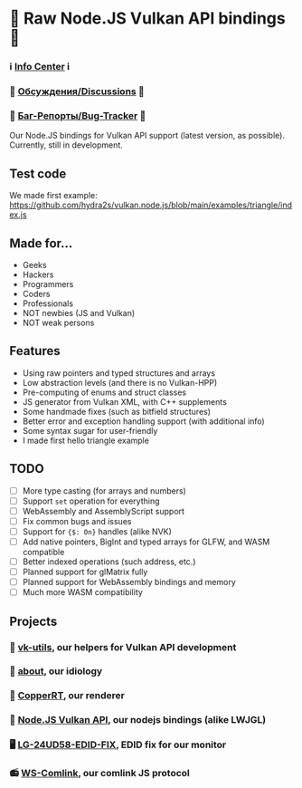 # 🍵 Raw Node.JS Vulkan API bindings 🍵

### ℹ️ [Info Center](https://github.com/hydra2s-info) ℹ️ 
### 💬 [Обсуждения/Discussions](https://github.com/hydra2s-info/about/discussions) 💬
### 🐞 [Баг-Репорты/Bug-Tracker](https://github.com/hydra2s-info/about/issues) 🐞

Our Node.JS bindings for Vulkan API support (latest version, as possible). Currently, still in development. 

## Test code

We made first example: https://github.com/hydra2s/vulkan.node.js/blob/main/examples/triangle/index.js

## Made for...

- Geeks
- Hackers
- Programmers
- Coders
- Professionals
- NOT newbies (JS and Vulkan)
- NOT weak persons

## Features

- Using raw pointers and typed structures and arrays
- Low abstraction levels (and there is no Vulkan-HPP)
- Pre-computing of enums and struct classes
- JS generator from Vulkan XML, with C++ supplements
- Some handmade fixes (such as bitfield structures)
- Better error and exception handling support (with additional info)
- Some syntax sugar for user-friendly
- I made first hello triangle example

## TODO

- [ ] More type casting (for arrays and numbers)
- [ ] Support `set` operation for everything
- [ ] WebAssembly and AssemblyScript support
- [ ] Fix common bugs and issues
- [ ] Support for `{$: 0n}` handles (alike NVK)
- [ ] Add native pointers, BigInt and typed arrays for GLFW, and WASM compatible
- [ ] Better indexed operations (such address, etc.)
- [ ] Planned support for glMatrix fully
- [ ] Planned support for WebAssembly bindings and memory
- [ ] Much more WASM compatibility

## Projects

### 📀 [vk-utils](https://github.com/hydra2s/vk-utils), our helpers for Vulkan API development 
### 🥀 [about](https://github.com/hydra2s-info/about), our idiology
### 🌋 [CopperRT](https://github.com/hydra2s/CopperRT), our renderer
### 🍵 [Node.JS Vulkan API](https://github.com/hydra2s/node-vulkan-api), our nodejs bindings (alike LWJGL)
### 🖥️ [LG-24UD58-EDID-FIX](https://github.com/hydra2s/LG-24UD58-EDID-FIX), EDID fix for our monitor
### 📻 [WS-Comlink](https://github.com/hydra2s/ws-comlink), our comlink JS protocol
